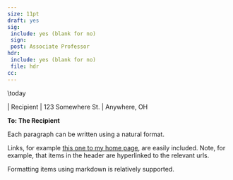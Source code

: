 ```yaml
---
size: 11pt
draft: yes
sig:
 include: yes (blank for no)
 sign:
 post: Associate Professor
hdr:
 include: yes (blank for no)
 file: hdr
cc:
---
```


\today

| Recipient
| 123 Somewhere St.
| Anywhere, OH

**To: The Recipient**

Each paragraph can be written using a natural format.

Links, for example [this one to my home page](http://gavincooper.net), are easily included. Note, for example,
that items in the header are hyperlinked to the relevant urls.

Formatting items using markdown is relatively supported.
